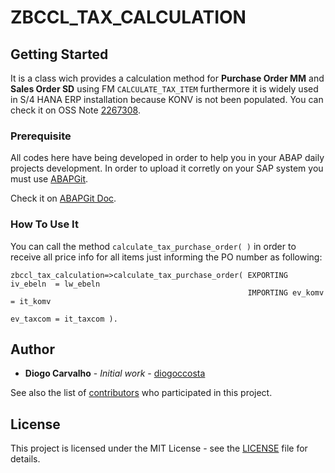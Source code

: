 # ZBCCL_TAX_CALCULATION

## Getting Started

It is a class wich provides a calculation method for <b>Purchase Order MM</b> and <b>Sales Order SD</b> using FM ```CALCULATE_TAX_ITEM``` furthermore it is widely used in S/4 HANA ERP installation because KONV is not been populated. You can check it on OSS Note [2267308](https://launchpad.support.sap.com/#/notes/2267308).

### Prerequisite

All codes here have being developed in order to help you in your ABAP daily projects development. In order to upload it corretly on your SAP system you must use [ABAPGit](https://github.com/larshp/abapGit).

Check it on [ABAPGit Doc](http://docs.abapgit.org/guide-install.html).

### How To Use It

You can call the method ```calculate_tax_purchase_order( )``` in order to receive all price info for all items just informing the PO number as following:

```
zbccl_tax_calculation=>calculate_tax_purchase_order( EXPORTING iv_ebeln  = lw_ebeln
                                                     IMPORTING ev_komv   = it_komv
                                                               ev_taxcom = it_taxcom ).
```


## Author

* **Diogo Carvalho** - *Initial work* - [diogoccosta](https://github.com/diogoccosta)

See also the list of [contributors](https://github.com/your/project/contributors) who participated in this project.

## License

This project is licensed under the MIT License - see the [LICENSE](https://github.com/diogoccosta/sap_abap/LICENSE) file for details.
